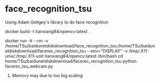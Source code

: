 # face_recognition_tsu
Using Adam Geitgey's library to do face recognition

docker build -t tianxiang84/opencv:latest .

docker run -it --rm -v /home/TSu/baidunetdiskdownload/face_recognition_tsu:/home/TSu/baidunetdiskdownload/facerec_recognition_tsu --env="DISPLAY" -v /tmp/.X11-unix/:/tmp/.X11-unit tianxiang84/opencv:latest /bin/bash
cd home/TSu/baidunetdiskdownload/facerec_recognition_tsu
python facerec_tsu_webcam.py


1) Memory may due to too big scaling

